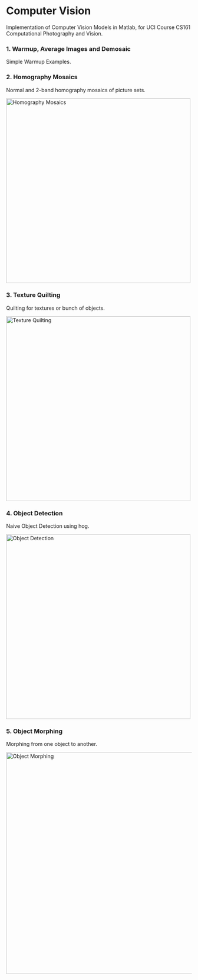 # Computer Vision
Implementation of Computer Vision Models in Matlab, for UCI Course CS161 Computational Photography and Vision.<br>

### 1. Warmup, Average Images and Demosaic

Simple Warmup Examples.

### 2. Homography Mosaics
Normal and 2-band homography mosaics of picture sets.

<img src="https://github.com/irsisyphus/pictures/raw/master/computer-vision/A2.jpg" width=500 alt="Homography Mosaics"/>

### 3. Texture Quilting
Quilting for textures or bunch of objects.

<img src="https://github.com/irsisyphus/pictures/raw/master/computer-vision/A3.jpg" width=500 alt="Texture Quilting"/>

### 4. Object Detection
Naive Object Detection using hog.

<img src="https://github.com/irsisyphus/pictures/raw/master/computer-vision/A4.jpg" width=500 alt="Object Detection"/>

### 5. Object Morphing
Morphing from one object to another.

<img src="https://github.com/irsisyphus/pictures/raw/master/computer-vision/A5.jpg" height=600 alt="Object Morphing"/>
